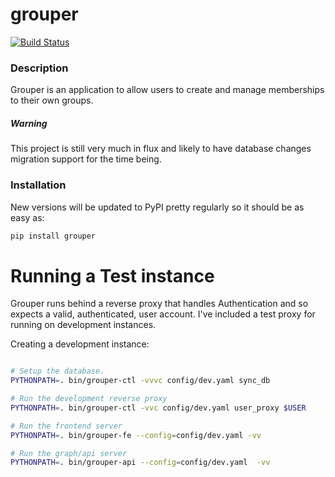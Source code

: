 # grouper

[![Build Status](https://travis-ci.org/dropbox/grouper.png?branch=master)](https://travis-ci.org/dropbox/grouper)

### Description

Grouper is an application to allow users to create and manage memberships
to their own groups.

##### Warning

This project is still very much in flux and likely to have database changes
migration support for the time being.

### Installation

New versions will be updated to PyPI pretty regularly so it should be as easy
as:

```bash
pip install grouper
```

Running a Test instance
==========================

Grouper runs behind a reverse proxy that handles Authentication and so expects
a valid, authenticated, user account. I've included a test proxy for running
on development instances.

Creating a development instance:

```bash

# Setup the database.
PYTHONPATH=. bin/grouper-ctl -vvvc config/dev.yaml sync_db

# Run the development reverse proxy
PYTHONPATH=. bin/grouper-ctl -vvc config/dev.yaml user_proxy $USER

# Run the frontend server
PYTHONPATH=. bin/grouper-fe --config=config/dev.yaml -vv

# Run the graph/api server
PYTHONPATH=. bin/grouper-api --config=config/dev.yaml  -vv

```
